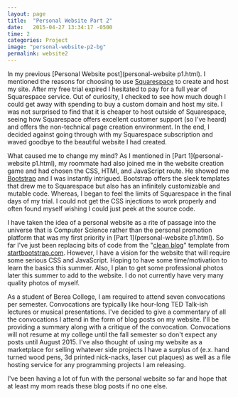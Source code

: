 ```yaml
---
layout: page
title:  "Personal Website Part 2"
date:   2015-04-27 13:34:17 -0500
time: 2
categories: Project
image: "personal-website-p2-bg"
permalink: website2
---
```


In my previous [Personal Website post](personal-website p1.html). I mentioned the reasons for choosing to use [Squarespace](http://www.squarespace.com) to create and host my site. After my free trial expired I hesitated to pay for a full year of Squarespace service. Out of curiosity, I checked to see how much dough I could get away with spending to buy a custom domain and host my site. I was not surprised to find that it is cheaper to host outside of Squarespace, seeing how Squarespace offers excellent customer support (so I've heard) and offers the non-technical page creation environment. In the end, I decided against going through with my Squarespace subscription and waved goodbye to the beautiful website I had created.

What caused me to change my mind? As I mentioned in [Part 1](personal-website p1.html), my roommate had also joined me in the website creation game and had chosen the CSS, HTMl, and JavaScript route. He showed me [Bootstrap](http://getbootstrap.com/) and I was instantly intrigued. Bootstrap offers the sleek templates that drew me to Squarespace but also has an infinitely customizable and mutable code. Whereas, I began to feel the limits of Squarespace in the final days of my trial. I could not get the CSS injections to work properly and often found myself wishing I could just peek at the source code.

I have taken the idea of a personal website as a rite of passage into the universe that is Computer Science rather than the personal promotion platform that was my first priority in [Part 1](personal-website p1.html). So far I've just been replacing bits of code from the "[clean blog](http://startbootstrap.com/template-overviews/clean-blog/)" template from [startbootstrap.com](http://www.startbootstrap.com). However, I have a vision for the website that will require some serious CSS and JavaScript. Hoping to have some time/motivation to learn the basics this summer. Also, I plan to get some professional photos later this summer to add to the website. I do not currently have very many quality photos of myself.

As a student of Berea College, I am required to attend seven convocations per semester. Convocations are typically like hour-long TED Talk-ish lectures or musical presentations. I've decided to give a commentary of all the convocations I attend in the form of blog posts on my website. I'll be providing a summary along with a critique of the convocation. Convocations will not resume at my college until the fall semester so don't expect any posts until August 2015\. I've also thought of using my website as a marketplace for selling whatever side projects I have a surplus of (e.x. hand turned wood pens, 3d printed nick-nacks, laser cut plaques) as well as a file hosting service for any programming projects I am releasing.

I've been having a lot of fun with the personal website so far and hope that at least my mom reads these blog posts if no one else.
